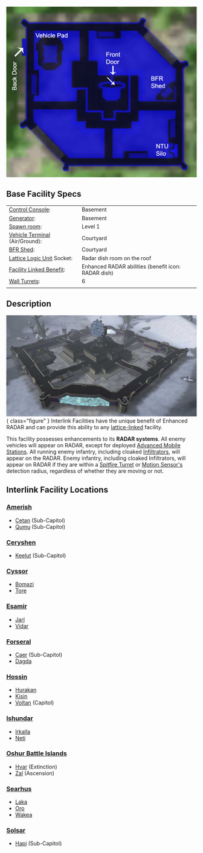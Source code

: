 ![](../images/Interlink_Layout.jpg "Interlink_Layout.jpg")

## Base Facility Specs

|                                                                    |                                                     |
| ------------------------------------------------------------------ | --------------------------------------------------- |
| [Control Console](Control_Console.md):                | Basement                                            |
| [Generator](../items/Generator.md):                                | Basement                                            |
| [Spawn room](Spawn_Room.md):                          | Level 1                                             |
| [Vehicle Terminal](Vehicle_Terminal.md) (Air/Ground): | Courtyard                                           |
| [BFR Shed](../items/BFR_Shed.md):                                  | Courtyard                                           |
| [Lattice Logic Unit](../terminology/Lattice_Logic_Unit.md) Socket:             | Radar dish room on the roof                         |
| [Facility Linked Benefit](../terminology/Facility_Linked_Benefit.md):             | Enhanced RADAR abilities (benefit icon: RADAR dish) |
| [Wall Turrets](../items/Phalanx.md):                               | 6                                                   |
|                                                                    |                                                     |

## Description

![](../images/Interlink.jpg){ class="figure" } Interlink Facilities have the
unique benefit of Enhanced RADAR and can provide this ability to any
[lattice-linked](../terminology/Facility_Linked_Benefit.md) facility.

This facility possesses enhancements to its **RADAR systems**. All enemy
vehicles will appear on RADAR, except for deployed
[Advanced Mobile Stations](../vehicles/Advanced_Mobile_Station.md). All running
enemy infantry, including cloaked [Infiltrators](../armor/Infiltration_Suit.md),
will appear on the RADAR. Enemy infantry, including cloaked Infiltrators, will
appear on RADAR if they are within a
[Spitfire Turret](../weapons/Adaptive_Construction_Engine.md) or
[Motion Sensor's](../weapons/Adaptive_Construction_Engine.md) detection radius,
regardless of whether they are moving or not.

## Interlink Facility Locations

### [Amerish](Amerish.md)

- [Cetan](../facilities/Cetan.md) (Sub-Capitol)
- [Qumu](../facilities/Qumu.md) (Sub-Capitol)

### [Ceryshen](Ceryshen.md)

- [Keelut](../facilities/Keelut.md) (Sub-Capitol)

### [Cyssor](Cyssor.md)

- [Bomazi](../facilities/Bomazi.md)
- [Tore](../facilities/Tore.md)

### [Esamir](Esamir.md)

- [Jarl](../facilities/Jarl.md)
- [Vidar](../facilities/Vidar.md)

### [Forseral](Forseral.md)

- [Caer](../facilities/Caer.md) (Sub-Capitol)
- [Dagda](../facilities/Dagda.md)

### [Hossin](Hossin.md)

- [Hurakan](../facilities/Hurakan.md)
- [Kisin](../facilities/Kisin.md)
- [Voltan](../facilities/Voltan.md) (Capitol)

### [Ishundar](Ishundar.md)

- [Irkalla](../facilities/Irkalla.md)
- [Neti](../facilities/Neti.md)

### [Oshur Battle Islands](Oshur.md)

- [Hvar](../facilities/Hvar.md) (Extinction)
- [Zal](../facilities/Zal.md) (Ascension)

### [Searhus](Searhus.md)

- [Laka](../facilities/Laka.md)
- [Oro](../facilities/Oro.md)
- [Wakea](../facilities/Wakea.md)

### [Solsar](Solsar.md)

- [Hapi](../facilities/Hapi.md) (Sub-Capitol)


